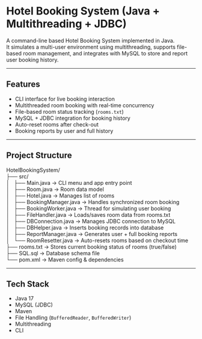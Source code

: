 # Hotel Booking System (Java + Multithreading + JDBC)

A command-line based Hotel Booking System implemented in Java.  
It simulates a multi-user environment using multithreading, supports file-based room management, and integrates with MySQL to store and report user booking history.

---

## Features

- CLI interface for live booking interaction
- Multithreaded room booking with real-time concurrency
- File-based room status tracking (`rooms.txt`)
- MySQL + JDBC integration for booking history
- Auto-reset rooms after check-out
- Booking reports by user and full history

---

##  Project Structure

HotelBookingSystem/  
├── src/  
│   ├── Main.java → CLI menu and app entry point  
│   ├── Room.java → Room data model  
│   ├── Hotel.java → Manages list of rooms  
│   ├── BookingManager.java → Handles synchronized room booking  
│   ├── BookingWorker.java → Thread for simulating user booking  
│   ├── FileHandler.java → Loads/saves room data from rooms.txt  
│   ├── DBConnection.java → Manages JDBC connection to MySQL  
│   ├── DBHelper.java → Inserts booking records into database  
│   ├── ReportManager.java → Generates user + full booking reports  
│   └──  RoomResetter.java → Auto-resets rooms based on checkout time  
├── rooms.txt → Stores current booking status of rooms (true/false)  
├── SQL.sql → Database schema file  
└── pom.xml → Maven config & dependencies 


---

## Tech Stack

- Java 17
- MySQL (JDBC)
- Maven
- File Handling (`BufferedReader`, `BufferedWriter`)
- Multithreading
- CLI


